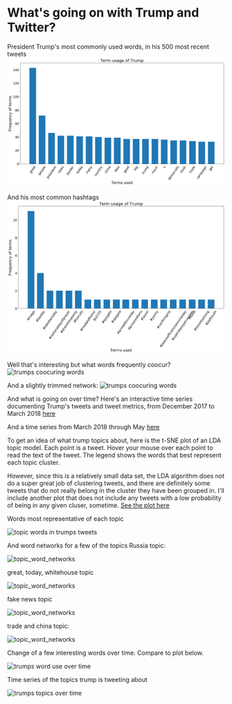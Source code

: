 # What's going on with Trump and Twitter?

President Trump's most commonly used words, in his 500 most recent tweets
![Trumps most commonly used words in his 500 most recent tweets](/figures/trump_data/trump_terms.png)

And his most common hashtags
![Trumps most commonly used hashtags in his 500 most recent tweets](/figures/trump_data/trump_hashtags.png)

Well that's interesting but what words frequently coocur?
![trumps coocuring words](https://saverymax.github.io/Twitter-Mining/figures/trump_data/word_frequencies_topic_7.png)

And a slightly trimmed network:
![trumps coocuring words](https://saverymax.github.io/Twitter-Mining/figures/trump_data/word_frequencies_topic_10.png)

And what is going on over time? Here's an interactive time series documenting Trump's tweets and tweet metrics, from December 2017 to March 2018 
[here](https://saverymax.github.io/Twitter-Mining/figures/trump_data/trump_time_series)

And a time series from March 2018 through May
[here](https://saverymax.github.io/Twitter-Mining/figures/trump_data/march-may_trump_series)

To get an idea of what trump topics about, here is the t-SNE plot of an LDA topic model. Each point is a tweet. Hover your mouse over each point to read the text of the tweet. The legend shows the words that best represent each topic cluster. 

However, since this is a relatively small data set, the LDA algorithm does not do a super great job of clustering tweets, and there are definitely some tweets that do not really belong in the cluster they have been grouped in. I'll include another plot that does not include any tweets with a low probability of being in any given cluser, sometime. 
[See the plot here](https://saverymax.github.io/Twitter-Mining/figures/trump_data/topic_model_trump)

Words most representative of each topic

![topic words in trumps tweets](https://saverymax.github.io/Twitter-Mining/figures/trump_data/word_frequencies_topic_10.png)

And word networks for a few of the topics
Russia topic:

![topic_word_networks](https://saverymax.github.io/Twitter-Mining/figures/trump_data/topic_0.png)

great, today, whitehouse topic

![topic_word_networks](https://saverymax.github.io/Twitter-Mining/figures/trump_data/topic_2.png)

fake news topic

![topic_word_networks](https://saverymax.github.io/Twitter-Mining/figures/trump_data/topic_7.png)

trade and china topic:

![topic_word_networks](https://saverymax.github.io/Twitter-Mining/figures/trump_data/topic_10.png)

Change of a few interesting words over time. Compare to plot below.

![trumps word use over time](https://saverymax.github.io/Twitter-Mining/figures/trump_data/time_series_word_frequency.png)

Time series of the topics trump is tweeting about 

![trumps topics over time](https://saverymax.github.io/Twitter-Mining/figures/trump_data/time_series_topics.png)



